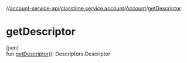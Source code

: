 //[account-service-api](../../../index.md)/[classtime.service.account](../index.md)/[Account](index.md)/[getDescriptor](get-descriptor.md)

# getDescriptor

[jvm]\
fun [getDescriptor](get-descriptor.md)(): Descriptors.Descriptor

